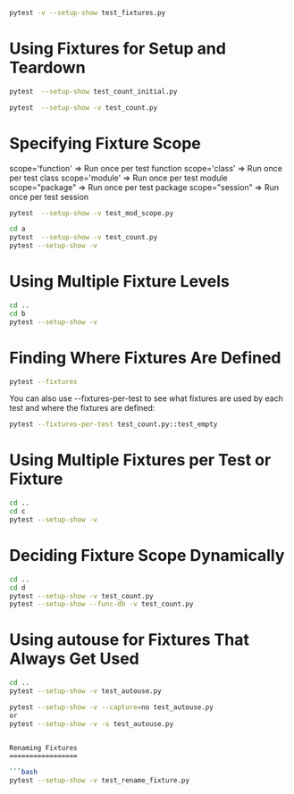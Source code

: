 

```bash
pytest -v --setup-show test_fixtures.py
```

Using Fixtures for Setup and Teardown
=====================================

```bash
pytest  --setup-show test_count_initial.py
```

```bash
pytest  --setup-show -v test_count.py
```

Specifying Fixture Scope
========================

scope='function' => Run once per test function
scope='class' => Run once per test class
scope='module' => Run once per test module
scope="package" => Run once per test package
scope="session" => Run once per test session



```bash
pytest  --setup-show -v test_mod_scope.py
```



```bash
cd a
pytest  --setup-show -v test_count.py
pytest --setup-show -v 
```

Using Multiple Fixture Levels
=============================

```bash
cd ..
cd b
pytest --setup-show -v 
```


Finding Where Fixtures Are Defined
==================================

```bash
pytest --fixtures 
```

You can also use --fixtures-per-test to see what fixtures are used by each test and where the fixtures are defined:

```bash
pytest --fixtures-per-test test_count.py::test_empty
```


Using Multiple Fixtures per Test or Fixture
===========================================


```bash
cd ..
cd c
pytest --setup-show -v 
```


Deciding Fixture Scope Dynamically
==================================

```bash
cd ..
cd d
pytest --setup-show -v test_count.py
pytest --setup-show --func-db -v test_count.py
```


Using autouse for Fixtures That Always Get Used
===============================================


```bash
cd ..
pytest --setup-show -v test_autouse.py

pytest --setup-show -v --capture=no test_autouse.py
or
pytest --setup-show -v -s test_autouse.py


Renaming Fixtures
=================

```bash
pytest --setup-show -v test_rename_fixture.py
```